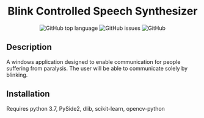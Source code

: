 <h1 align="center"> Blink Controlled Speech Synthesizer </h1>

<p align="center">
<img alt="GitHub top language" src="https://img.shields.io/github/languages/top/jakeegan/blink-controlled-speech-synthesizer">
<img alt="GitHub issues" src="https://img.shields.io/github/issues/jakeegan/blink-controlled-speech-synthesizer">
<img alt="GitHub" src="https://img.shields.io/github/license/jakeegan/Blink-Controlled-Speech-Synthesizer">
</p>

## Description
A windows application designed to enable communication for people suffering from paralysis. The user will be able to communicate solely by blinking.

## Installation
Requires python 3.7, PySide2, dlib, scikit-learn, opencv-python
